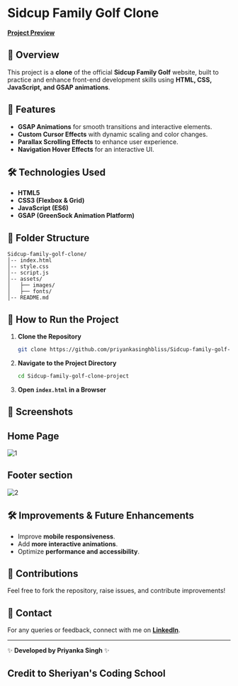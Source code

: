 # Sidcup Family Golf Clone

**[Project Preview](https://sidcup-family-golf-clone-project.vercel.app/)**

## 📌 Overview
This project is a **clone** of the official **Sidcup Family Golf** website, built to practice and enhance front-end development skills using **HTML, CSS, JavaScript, and GSAP animations**.

## 🚀 Features
- **GSAP Animations** for smooth transitions and interactive elements.
- **Custom Cursor Effects** with dynamic scaling and color changes.
- **Parallax Scrolling Effects** to enhance user experience.
- **Navigation Hover Effects** for an interactive UI.

## 🛠️ Technologies Used
- **HTML5**
- **CSS3 (Flexbox & Grid)**
- **JavaScript (ES6)**
- **GSAP (GreenSock Animation Platform)**

## 📂 Folder Structure
```
Sidcup-family-golf-clone/
│-- index.html
│-- style.css
│-- script.js
│-- assets/
│   ├── images/
│   ├── fonts/
│-- README.md
```

## 🎯 How to Run the Project
1. **Clone the Repository**
   ```bash
   git clone https://github.com/priyankasinghbliss/Sidcup-family-golf-clone-project.git
   ```
2. **Navigate to the Project Directory**
   ```bash
   cd Sidcup-family-golf-clone-project
   ```
3. **Open `index.html` in a Browser**

## 📸 Screenshots
## Home Page
![1](https://github.com/user-attachments/assets/2d15a732-32e6-47c2-b65c-7442d791cdcd)
## Footer section
![2](https://github.com/user-attachments/assets/2564116f-ebfd-4dca-8b8c-141d21720f45)

## 🛠️ Improvements & Future Enhancements
- Improve **mobile responsiveness**.
- Add **more interactive animations**.
- Optimize **performance and accessibility**.

## 🙌 Contributions
Feel free to fork the repository, raise issues, and contribute improvements!

## 📩 Contact
For any queries or feedback, connect with me on **[LinkedIn](https://www.linkedin.com/in/priyanka-singh-bliss/)**.

---
✨ **Developed by Priyanka Singh** ✨
## Credit to Sheriyan's Coding School

